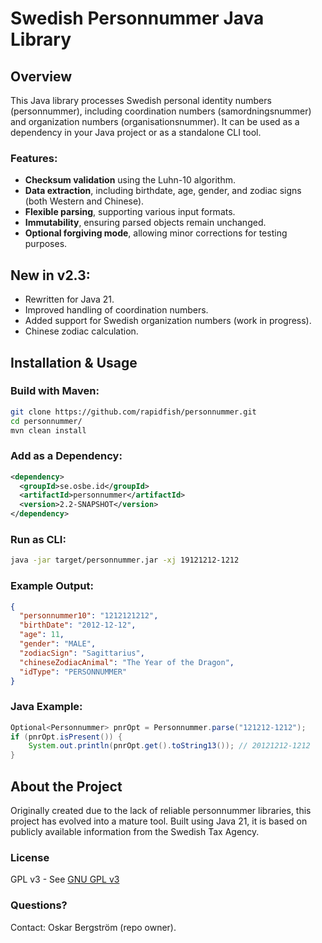 # Swedish Personnummer Java Library

## Overview
This Java library processes Swedish personal identity numbers (personnummer), including coordination numbers (samordningsnummer) and organization numbers (organisationsnummer). It can be used as a dependency in your Java project or as a standalone CLI tool.

### Features:
- **Checksum validation** using the Luhn-10 algorithm.
- **Data extraction**, including birthdate, age, gender, and zodiac signs (both Western and Chinese).
- **Flexible parsing**, supporting various input formats.
- **Immutability**, ensuring parsed objects remain unchanged.
- **Optional forgiving mode**, allowing minor corrections for testing purposes.

## New in v2.3:
- Rewritten for Java 21.
- Improved handling of coordination numbers.
- Added support for Swedish organization numbers (work in progress).
- Chinese zodiac calculation.

## Installation & Usage
### Build with Maven:
```sh
git clone https://github.com/rapidfish/personnummer.git
cd personnummer/
mvn clean install
```

### Add as a Dependency:
```xml
<dependency>
  <groupId>se.osbe.id</groupId>
  <artifactId>personnummer</artifactId>
  <version>2.2-SNAPSHOT</version>
</dependency>
```

### Run as CLI:
```sh
java -jar target/personnummer.jar -xj 19121212-1212
```

### Example Output:
```json
{
  "personnummer10": "1212121212",
  "birthDate": "2012-12-12",
  "age": 11,
  "gender": "MALE",
  "zodiacSign": "Sagittarius",
  "chineseZodiacAnimal": "The Year of the Dragon",
  "idType": "PERSONNUMMER"
}
```

### Java Example:
```java
Optional<Personnummer> pnrOpt = Personnummer.parse("121212-1212");
if (pnrOpt.isPresent()) {
    System.out.println(pnrOpt.get().toString13()); // 20121212-1212
}
```

## About the Project
Originally created due to the lack of reliable personnummer libraries, this project has evolved into a mature tool. Built using Java 21, it is based on publicly available information from the Swedish Tax Agency.

### License
GPL v3 - See [GNU GPL v3](https://www.gnu.org/licenses/gpl-3.0.txt)

### Questions?
Contact: Oskar Bergström (repo owner).

